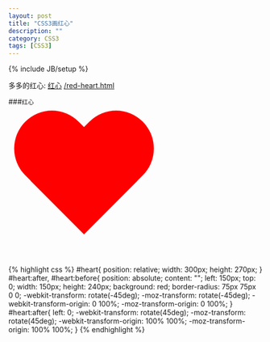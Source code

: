 ```yaml
---
layout: post
title: "CSS3画红心"
description: ""
category: CSS3
tags: [CSS3]
---
```

{% include JB/setup %}

多多的红心: [红心](/red-heart.html) [/red-heart.html](/red-heart.html)

###`红心`
<div id="heart">&nbsp;</div>
<br/>
<style type="text/css">
  #heart{
    position: relative;
    width: 300px;
    height: 270px;
  }
  #heart:after,
  #heart:before{
    position: absolute;
    content: "";
    left: 150px;
    top: 0;
    width: 150px;
    height: 240px;
    background: red;
    border-radius: 75px 75px 0 0;
    -webkit-transform: rotate(-45deg);
    -moz-transform: rotate(-45deg);
    -webkit-transform-origin: 0 100%;
    -moz-transform-origin: 0 100%;
  }
  #heart:after{
    left: 0;
    -webkit-transform: rotate(45deg);
    -moz-transform: rotate(45deg);
    -webkit-transform-origin: 100% 100%;
    -moz-transform-origin: 100% 100%;
  }
</style>

{% highlight css %}
#heart{
    position: relative;
    width: 300px;
    height: 270px;
  }
  #heart:after,
  #heart:before{
    position: absolute;
    content: "";
    left: 150px;
    top: 0;
    width: 150px;
    height: 240px;
    background: red;
    border-radius: 75px 75px 0 0;
    -webkit-transform: rotate(-45deg);
    -moz-transform: rotate(-45deg);
    -webkit-transform-origin: 0 100%;
    -moz-transform-origin: 0 100%;
  }
  #heart:after{
    left: 0;
    -webkit-transform: rotate(45deg);
    -moz-transform: rotate(45deg);
    -webkit-transform-origin: 100% 100%;
    -moz-transform-origin: 100% 100%;
  }
{% endhighlight %}